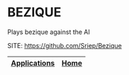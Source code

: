 # BEZIQUE

 Plays bezique against the AI
 
 SITE: https://github.com/Sriep/Bezique

 | [Applications](https://portable-linux-apps.github.io/apps.html) | [Home](https://portable-linux-apps.github.io)
 | --- | --- |
